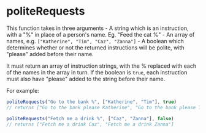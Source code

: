 # politeRequests

This function takes in three arguments
    - A string which is an instruction, with a "%" in place of a person's name. Eg. "Feed the cat %"
    - An array of names, e.g. `["Katherine", "Tim", "Caz", "Zanna"]`
    - A boolean which determines whether or not the returned instructions will be polite, with "please" added before their name.

It must return an array of instruction strings, with the % replaced with each  of the names in the array in turn.
If the boolean is `true`, each instruction must also have "please" added to the string before their name.

For example:

```js
politeRequests("Go to the bank %", ["Katherine", "Tim"], true)
// returns ["Go to the bank please Katherine", "Go to the bank please Tim"]

politeRequests("Fetch me a drink %", ["Caz", "Zanna"], false)
// returns ["Fetch me a drink Caz", "Fetch me a drink Zanna"]
```

